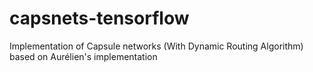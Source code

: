 # capsnets-tensorflow
Implementation of Capsule networks (With Dynamic Routing Algorithm) based on Aurélien's implementation
